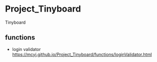 # Project_Tinyboard
 Tinyboard

## functions

- login validator <br>
https://mcyj.github.io/Project_Tinyboard/functions/loginValidator.html
